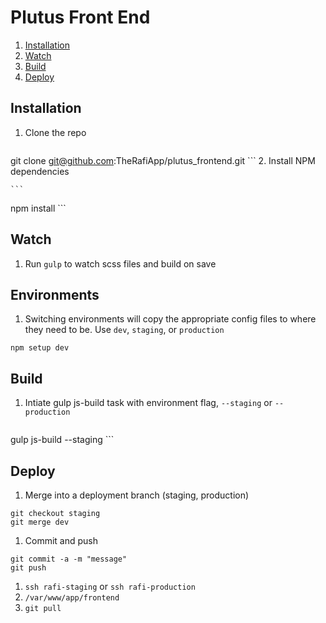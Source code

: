 # Plutus Front End

1. [Installation](#installation)
1. [Watch](#watch)
1. [Build](#build)
1. [Deploy](#deploy)


<a name="installation"></a>
## Installation

1. Clone the repo

    ```
  git clone git@github.com:TheRafiApp/plutus_frontend.git
    ```
2. Install NPM dependencies

    ```
  npm install
    ```


<a name="watch"></a>
## Watch

1. Run `gulp` to watch scss files and build on save

<a name="environments"></a>
## Environments

1. Switching environments will copy the appropriate config files to where they need to be. Use `dev`, `staging`, or `production`

  ```
  npm setup dev
  ```


<a name="build"></a>
## Build

1. Intiate gulp js-build task with environment flag, `--staging` or `--production`

    ```
  gulp js-build --staging
    ```


<a name="deploy"></a>
## Deploy

1. Merge into a deployment branch (staging, production)

  ```
  git checkout staging
  git merge dev
  ```

1. Commit and push

  ```
  git commit -a -m "message"
  git push
  ```
1. `ssh rafi-staging` or `ssh rafi-production`
1. `/var/www/app/frontend`
1. `git pull`
